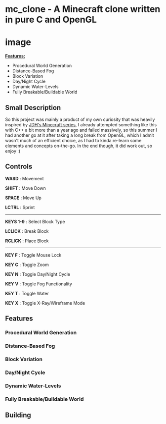 # mc_clone - A Minecraft clone written in pure C and OpenGL

# image

<b>[Features:](https://github.com/notmax6677/mc_clone?tab=readme-ov-file#features)</b>
- Procedural World Generation
- Distance-Based Fog
- Block Variation
- Day/Night Cycle
- Dynamic Water-Levels
- Fully Breakable/Buildable World

## Small Description
So this project was mainly a product of my own curiosity that was heavily inspired by [JDH's Minecraft series](https://github.com/jdah/minecraft-weekend),
I already attempted something like this with C++ a bit more than a year ago and failed massively, so this summer I had another go at it after taking a long break from OpenGL,
which I admit wasn't much of an efficient choice, as I had to kinda re-learn some elements and concepts on-the-go. In the end though, it did work out, so enjoy :)

## Controls
<b>WASD</b> : Movement

<b>SHIFT</b> : Move Down

<b>SPACE</b> : Move Up

<b>LCTRL</b> : Sprint

<hr>

<b>KEYS 1-9</b> : Select Block Type

<b>LCLICK</b> : Break Block

<b>RCLICK</b> : Place Block

<hr>

<b>KEY F</b> : Toggle Mouse Lock

<b>KEY C</b> : Toggle Zoom

<b>KEY N</b> : Toggle Day/Night Cycle

<b>KEY V</b> : Toggle Fog Functionality

<b>KEY T</b> : Toggle Water

<b>KEY X</b> : Toggle X-Ray/Wireframe Mode

## Features

### Procedural World Generation

### Distance-Based Fog

### Block Variation

### Day/Night Cycle

### Dynamic Water-Levels

### Fully Breakable/Buildable World

## Building
